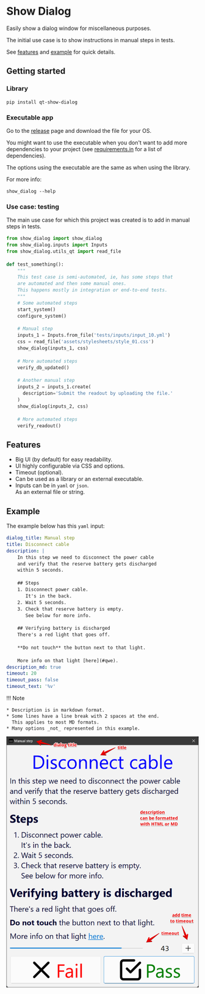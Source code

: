 # Show Dialog
Easily show a dialog window for miscellaneous purposes.

The initial use case is to show instructions in manual steps in tests.

See [features](#features) and [example](#example) for quick details.

## Getting started
### Library
```
pip install qt-show-dialog
```

### Executable app
Go to the [release](https://github.com/joaonc/show_dialog/releases/latest) page and download the
file for your OS.

You might want to use the executable when you don't want to add more dependencies to your project
(see [requirements.in](https://github.com/joaonc/show_dialog/blob/main/requirements.in) for a list
of dependencies).

The options using the executable are the same as when using the library.

For more info:
```
show_dialog --help
```

### Use case: testing
The main use case for which this project was created is to add in manual steps in tests.

```python
from show_dialog import show_dialog
from show_dialog.inputs import Inputs
from show_dialog.utils_qt import read_file

def test_something():
    """
    This test case is semi-automated, ie, has some steps that
    are automated and then some manual ones.
    This happens mostly in integration or end-to-end tests.
    """
    # Some automated steps
    start_system()
    configure_system()

    # Manual step
    inputs_1 = Inputs.from_file('tests/inputs/input_10.yml')
    css = read_file('assets/stylesheets/style_01.css')
    show_dialog(inputs_1, css)

    # More automated steps
    verify_db_updated()
    
    # Another manual step
    inputs_2 = inputs_1.create(
      description='Submit the readout by uploading the file.'
    )
    show_dialog(inputs_2, css)
    
    # More automated steps
    verify_readout()
```

## Features

* Big UI (by default) for easy readability.
* UI highly configurable via CSS and options.
* Timeout (optional).
* Can be used as a library or an external executable.
* Inputs can be in `yaml` or `json`.  
  As an external file or string.

## Example
The example below has this `yaml` input:
```yaml
dialog_title: Manual step
title: Disconnect cable
description: |
    In this step we need to disconnect the power cable  
    and verify that the reserve battery gets discharged  
    within 5 seconds.
    
    ## Steps
    1. Disconnect power cable.  
       It's in the back.
    2. Wait 5 seconds.
    3. Check that reserve battery is empty.  
       See below for more info.

    ## Verifying battery is discharged
    There's a red light that goes off.
    
    **Do not touch** the button next to that light.
    
    More info on that light [here](#qwe).
description_md: true
timeout: 20
timeout_pass: false
timeout_text: '%v'
```
!!! Note

    * Description is in markdown format.
    * Some lines have a line break with 2 spaces at the end.  
      This applies to most MD formats.
    * Many options _not_ represented in this example.

![ShowDialog example](images/show_dialog_example.png)

